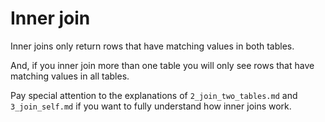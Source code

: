 # Inner join
Inner joins only return rows that have matching values
in both tables. 

And, if you inner join more than one table you will only see rows that have matching values in all tables.

Pay special attention to the explanations of `2_join_two_tables.md` and `3_join_self.md` if you want to fully understand how inner joins work.